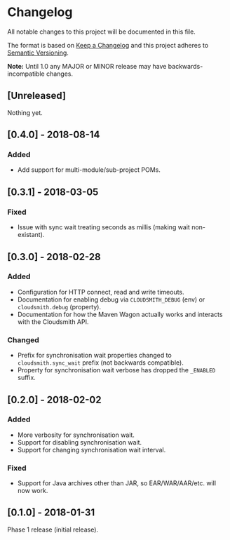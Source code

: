 # Changelog

All notable changes to this project will be documented in this file.

The format is based on [Keep a Changelog](http://keepachangelog.com/en/1.0.0/) and this project adheres to [Semantic Versioning](http://semver.org/spec/v2.0.0.html).

**Note:** Until 1.0 any MAJOR or MINOR release may have backwards-incompatible changes.

## [Unreleased]

Nothing yet.


## [0.4.0] - 2018-08-14

### Added

- Add support for multi-module/sub-project POMs.


## [0.3.1] - 2018-03-05

### Fixed

- Issue with sync wait treating seconds as millis (making wait non-existant).


## [0.3.0] - 2018-02-28

### Added

- Configuration for HTTP connect, read and write timeouts.
- Documentation for enabling debug via `CLOUDSMITH_DEBUG` (env) or `cloudsmith.debug` (property).
- Documentation for how the Maven Wagon actually works and interacts with the Cloudsmith API.

### Changed

- Prefix for synchronisation wait properties changed to `cloudsmith.sync_wait` prefix (not backwards compatible).
- Property for synchronisation wait verbose has dropped the `_ENABLED` suffix.


## [0.2.0] - 2018-02-02

### Added

- More verbosity for synchronisation wait.
- Support for disabling synchronisation wait.
- Support for changing synchronisation wait interval.

### Fixed

- Support for Java archives other than JAR, so EAR/WAR/AAR/etc. will now work.


## [0.1.0] - 2018-01-31

Phase 1 release (initial release).
